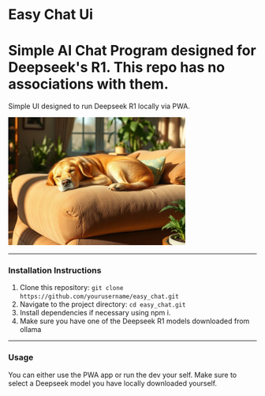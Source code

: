 # Easy Chat Ui


Simple AI Chat Program designed for Deepseek's R1. This repo has no associations with them.
=======
Simple UI designed to run Deepseek R1 locally via PWA. 

![Project Image](./EasyChat.png)

---

### Installation Instructions
1. Clone this repository: `git clone https://github.com/yourusername/easy_chat.git`
2. Navigate to the project directory: `cd easy_chat.git`
3. Install dependencies if necessary using npm i. 
4. Make sure you have one of the Deepseek R1 models downloaded from ollama
---

### Usage
You can either use the PWA app or run the dev your self.
Make sure to select a Deepseek model you have locally downloaded yourself.
